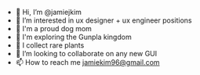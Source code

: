 - 👋 Hi, I’m @jamiejkim
- 👀 I’m interested in ux designer + ux engineer positions
- 🐶 I'm a proud dog mom
- 🤖 I'm exploring the Gunpla kingdom 
- 🌱 I collect rare plants
- 💞️ I’m looking to collaborate on any new GUI
- 📫 How to reach me jamiekim96@gmail.com

<!---
jamiejkim/jamiejkim is a ✨ special ✨ repository because its `README.md` (this file) appears on your GitHub profile.
You can click the Preview link to take a look at your changes.
--->
